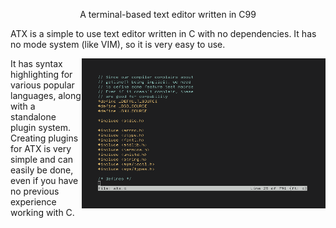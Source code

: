 <p align="center">A terminal-based text editor written in C99</p>

ATX is a simple to use text editor written in C with no dependencies. It has no mode system (like VIM), so it is very easy to use.

<img src="img/c-styl.png" alt="wtf are you looking at" align="right" height="240px">


It has syntax highlighting for various popular languages, along with a standalone plugin system. Creating plugins for ATX is very simple and can easily be done, even if you have no previous experience working with C.
